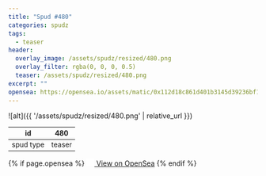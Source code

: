 ```yaml
---
title: "Spud #480"
categories: spudz
tags:
  - teaser
header:
  overlay_image: /assets/spudz/resized/480.png
  overlay_filter: rgba(0, 0, 0, 0.5)
  teaser: /assets/spudz/resized/480.png
excerpt: ""
opensea: https://opensea.io/assets/matic/0x112d18c861d401b3145d39236bf149f01e18beed/480
---
```

![alt]({{ '/assets/spudz/resized/480.png' | relative_url }})

| id | 480 |
|-|-|
| spud type | teaser |

{% if page.opensea %}
<a href="{{page.opensea}}" class="btn btn--info" onclick="window.open(this.href, '_blank'); return false;"><img src="/assets/images/opensea.svg" width="16px"><span>  View on OpenSea</span></a>
{% endif %}

